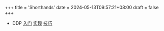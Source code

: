 +++
title = 'Shorthands'
date = 2024-05-13T09:57:21+08:00
draft = false
+++

- DDP
[入门](https://zhuanlan.zhihu.com/p/178402798)
[实现](https://zhuanlan.zhihu.com/p/187610959)
[技巧](https://zhuanlan.zhihu.com/p/250471767)